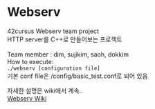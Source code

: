 # Webserv
42cursus Webserv team project <br>
HTTP server를 C++로 만들어보는 프로젝트 <br>
<br>
Team member : dim, sujikim, saoh, dokkim <br>
How to execute: <br>
` ./webserv [configuration file] ` <br>
기본 conf file은 /config/basic_test.conf로 되어 있음 <br>


자세한 설명은 wiki에서 계속.. <br>
[Webserv Wiki](https://github.com/dimfrom42/Webserv/wiki)


